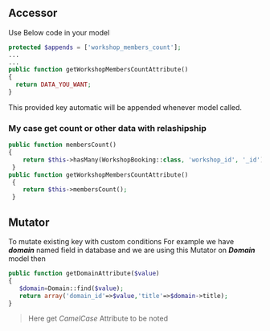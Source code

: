## Accessor
Use Below code in your model
```php
protected $appends = ['workshop_members_count'];
...
...
public function getWorkshopMembersCountAttribute()
{
  return DATA_YOU_WANT; 
}
```
This provided key automatic will be appended whenever model called.
### My case get count or other data with relashipship
```php
public function membersCount()
{
    return $this->hasMany(WorkshopBooking::class, 'workshop_id', '_id')->count();
 }
public function getWorkshopMembersCountAttribute()
 {
    return $this->membersCount(); 
 }
 ```

## Mutator
To mutate existing key with custom conditions
For example we have ***domain*** named field in database and we are using this Mutator on ***Domain*** model then
```php
public function getDomainAttribute($value)
{ 
   $domain=Domain::find($value);
   return array('domain_id'=>$value,'title'=>$domain->title);
}
```
>Here get _CamelCase_ Attribute to be noted
